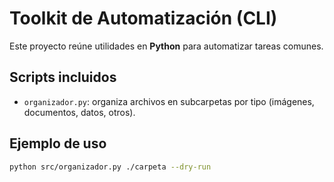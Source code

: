# Toolkit de Automatización (CLI)

Este proyecto reúne utilidades en **Python** para automatizar tareas comunes.

## Scripts incluidos
- `organizador.py`: organiza archivos en subcarpetas por tipo (imágenes, documentos, datos, otros).

## Ejemplo de uso
```bash
python src/organizador.py ./carpeta --dry-run
